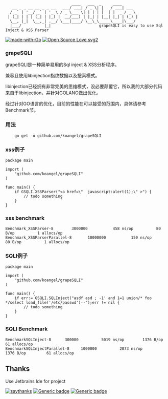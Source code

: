 ```
                             ____   ___  _     ____       
   __ _ _ __ __ _ _ __   ___/ ___| / _ \| |   / ___| ___  
  / _` | '__/ _` | '_ \ / _ \___ \| | | | |  | |  _ / _ \ 
 | (_| | | | (_| | |_) |  __/___) | |_| | |__| |_| | (_) |
  \__, |_|  \__,_| .__/ \___|____/ \__\_\_____\____|\___/   
  |___/          |_|                     grapeSQLI is easy to use Sql Inject & XSS Parser
```
[![made-with-Go](https://img.shields.io/badge/Made%20with-Go-1f425f.svg)](http://golang.org)
[![Open Source Love svg2](https://badges.frapsoft.com/os/v2/open-source.svg?v=103)](https://github.com/ellerbrock/open-source-badges/)

### grapeSQLI

grapeSQLI是一种简单易用的Sql inject & XSS分析程序。

兼容且使用libinjection指纹数据以及搜索模式。

libinjection已经拥有非常完美的思维模式，没必要颠覆它，所以我的大部分代码来自于libinjection，并针对GOLANG做出优化。


经过针对GO语言的优化，目前的性能在可以接受的范围内，具体请参考Benchmark节。


### 用法

```
    go get -u github.com/koangel/grapeSQLI
```


### xss例子

```
package main

import (
    "github.com/koangel/grapeSQLI"
)

func main() {
    if GSQLI.XSSParser("<a href=\"  javascript:alert(1);\" >") {
        // todo something
    }
}

```

### xss benchmark

```
Benchmark_XSSParser-8   	 3000000	       458 ns/op	      80 B/op	       1 allocs/op
Benchmark_XSSParserParallel-8   	10000000	       150 ns/op	      80 B/op	       1 allocs/op
```

### SQLI例子
```
package main

import (
    "github.com/koangel/grapeSQLI"
)

func main() {
    if err:= GSQLI.SQLInject("asdf asd ; -1' and 1=1 union/* foo */select load_file('/etc/passwd')--");err != nil {
        // todo something
    }
}
```

### SQLI Benchmark

```
BenchmarkSQLInject-8   	  300000	      5019 ns/op	    1376 B/op	      61 allocs/op
BenchmarkSQLInjectParallel-8   	 1000000	      2873 ns/op	    1376 B/op	      61 allocs/op
```

## **Thanks**

Use Jetbrains Ide for project

[![saythanks](https://img.shields.io/badge/say-thanks-ff69b4.svg)](https://saythanks.io/to/JetBrains)
[![Generic badge](https://img.shields.io/badge/JetBrains-Goland-<COLOR>.svg)](https://shields.io/)
[![Generic badge](https://img.shields.io/badge/JetBrains-CLion-<COLOR>.svg)](https://shields.io/)


